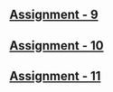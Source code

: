 ## [Assignment - 9](https://dtr-beast.github.io/Full-Stack-Class/Assignment-9/)
## [Assignment - 10](https://dtr-beast.github.io/Full-Stack-Class/Assignment-10/)
## [Assignment - 11](https://dtr-beast.github.io/Full-Stack-Class/Assignment-11/)